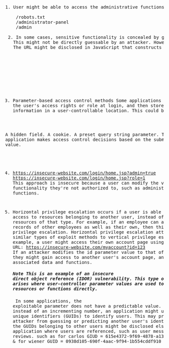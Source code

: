 <pre>
1. User might be able to access the administrative functions by browsing to the relevant admin URL.
  
    /robots.txt
    /administrator-panel
    /admin
    
 2. In some cases, sensitive functionality is concealed by giving it a less predictable URL.
   This might not be directly guessable by an attacker. However, the application might still leak the URL to users.
   The URL might be disclosed in JavaScript that constructs the user interface based on the user's role:
  <h5>
  <script>
	var isAdmin = false;
	if (isAdmin) {
		...
		var adminPanelTag = document.createElement('a');
		adminPanelTag.setAttribute('https://insecure-website.com/administrator-panel-yb556');
		adminPanelTag.innerText = 'Admin panel';
		...
	}
</script></h5>


3. Parameter-based access control methods
   Some applications determine the user's access rights or role at login, and then store this information in a user-controllable location. This could 
   be:

  A hidden field.
  A cookie.
  A preset query string parameter.
  The application makes access control decisions based on the submitted value.

4. https://insecure-website.com/login/home.jsp?admin=true
   https://insecure-website.com/login/home.jsp?role=1
   This approach is insecure because a user can modify the value and access functionality they're not authorized to, such as administrative functions.

5. Horizontal privilege escalation occurs if a user is able to gain access to resources belonging to another user, instead of their own resources of 
   that type. For example, if an employee can access the records of other employees as well as their own, then this is horizontal privilege escalation.
   Horizontal privilege escalation attacks may use similar types of exploit methods to vertical privilege escalation. For example, a user might access 
   their own account page using the following URL:
   https://insecure-website.com/myaccount?id=123
   If an attacker modifies the id parameter value to that of another user, they might gain access to another user's account page, and the associated 
   data and functions.<h5>Note This is an example of an insecure direct object reference (IDOR) vulnerability. This type of vulnerability arises where user-controller parameter values are used to access resources or functions directly.</h5>
In some applications, the exploitable parameter does not have a predictable value. For example, instead of an incrementing number, an application might use globally unique identifiers (GUIDs) to identify users. This may prevent an attacker from guessing or predicting another user's identifier. However, the GUIDs belonging to other users might be disclosed elsewhere in the application where users are referenced, such as user messages or reviews.
such as for carlos GIUD = 615e4372-9f69-4878-a133-ac5cf46ff84f & for wiener GUID = 0938d105-690f-4aac-9f94-1b554cddf910
  
</pre>
